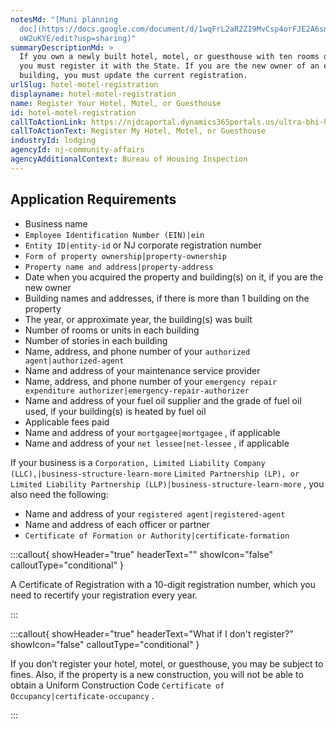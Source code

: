 ```yaml
---
notesMd: "[Muni planning
  doc](https://docs.google.com/document/d/1wqFrL2aR2ZI9MvCsp4orFJE2A6sn_oa5YOFQ\
  oW2uKYE/edit?usp=sharing)"
summaryDescriptionMd: >
  If you own a newly built hotel, motel, or guesthouse with ten rooms or more,
  you must register it with the State. If you are the new owner of an existing
  building, you must update the current registration.
urlSlug: hotel-motel-registration
displayname: hotel-motel-registration
name: Register Your Hotel, Motel, or Guesthouse
id: hotel-motel-registration
callToActionLink: https://njdcaportal.dynamics365portals.us/ultra-bhi-home/
callToActionText: Register My Hotel, Motel, or Guesthouse
industryId: lodging
agencyId: nj-community-affairs
agencyAdditionalContext: Bureau of Housing Inspection
---
```


## Application Requirements

- Business name
- `Employee Identification Number (EIN)|ein`
- `Entity ID|entity-id` or NJ corporate registration number
- `Form of property ownership|property-ownership`
- `Property name and address|property-address`
- Date when you acquired the property and building(s) on it, if you are the new owner
- Building names and addresses, if there is more than 1 building on the property
- The year, or approximate year, the building(s) was built
- Number of rooms or units in each building
- Number of stories in each building
- Name, address, and phone number of your `authorized agent|authorized-agent`
- Name and address of your maintenance service provider
- Name, address, and phone number of your `emergency repair expenditure authorizer|emergency-repair-authorizer`
- Name and address of your fuel oil supplier and the grade of fuel oil used, if your building(s) is heated by fuel oil
- Applicable fees paid
- Name and address of your `mortgagee|mortgagee` , if applicable
- Name and address of your `net lessee|net-lessee` , if applicable

If your business is a `Corporation, Limited Liability Company (LLC),|business-structure-learn-more` `Limited Partnership (LP), or Limited Liability Partnership (LLP)|business-structure-learn-more` , you also need the following:

- Name and address of your `registered agent|registered-agent`
- Name and address of each officer or partner
- `Certificate of Formation or Authority|certificate-formation`

:::callout{ showHeader="true" headerText="" showIcon="false" calloutType="conditional" }

A Certificate of Registration with a 10-digit registration number, which you need to recertify your registration every year.

:::

:::callout{ showHeader="true" headerText="What if I don't register?" showIcon="false" calloutType="conditional" }

If you don’t register your hotel, motel, or guesthouse, you may be subject to fines. Also, if the property is a new construction, you will not be able to obtain a Uniform Construction Code `Certificate of Occupancy|certificate-occupancy` .

:::
